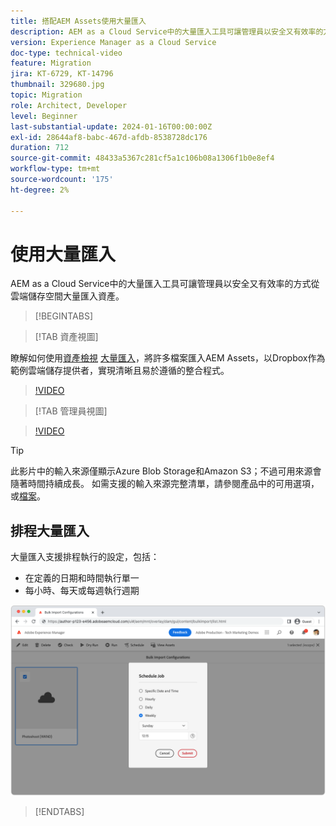```yaml
---
title: 搭配AEM Assets使用大量匯入
description: AEM as a Cloud Service中的大量匯入工具可讓管理員以安全又有效率的方式從雲端儲存空間(Azure Blob儲存或Amazon S3)大量匯入資產。
version: Experience Manager as a Cloud Service
doc-type: technical-video
feature: Migration
jira: KT-6729, KT-14796
thumbnail: 329680.jpg
topic: Migration
role: Architect, Developer
level: Beginner
last-substantial-update: 2024-01-16T00:00:00Z
exl-id: 28644af8-babc-467d-afdb-8538728dc176
duration: 712
source-git-commit: 48433a5367c281cf5a1c106b08a1306f1b0e8ef4
workflow-type: tm+mt
source-wordcount: '175'
ht-degree: 2%

---
```


# 使用大量匯入

AEM as a Cloud Service中的大量匯入工具可讓管理員以安全又有效率的方式從雲端儲存空間大量匯入資產。

>[!BEGINTABS]

>[!TAB 資產視圖]

瞭解如何使用[資產檢視](https://experienceleague.adobe.com/docs/experience-manager-cloud-service/content/assets/assets-view/assets-view-introduction.html?lang=zh-Hant) [大量匯入](https://experienceleague.adobe.com/docs/experience-manager-cloud-service/content/assets/assets-view/bulk-import-assets-view.html?lang=zh-Hant)，將許多檔案匯入AEM Assets，以Dropbox作為範例雲端儲存提供者，實現清晰且易於遵循的整合程式。

>[!VIDEO](https://video.tv.adobe.com/v/3451981/?learn=on&captions=chi_hant)

>[!TAB 管理員視圖]

>[!VIDEO](https://video.tv.adobe.com/v/329680?quality=12&learn=on)

>[!TIP]
>
> 此影片中的輸入來源僅顯示Azure Blob Storage和Amazon S3；不過可用來源會隨著時間持續成長。 如需支援的輸入來源完整清單，請參閱產品中的可用選項，或[檔案](https://experienceleague.adobe.com/docs/experience-manager-cloud-service/content/assets/manage/add-assets.html?lang=zh-Hant#bulk-upload)。

## 排程大量匯入

大量匯入支援排程執行的設定，包括：

+ 在定義的日期和時間執行單一
+ 每小時、每天或每週執行週期

![大量匯入排程](./assets/bulk-import/schedule.png)

>[!ENDTABS]
